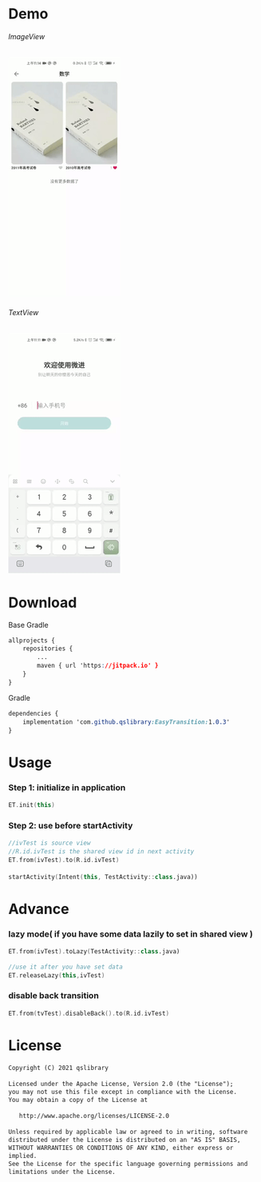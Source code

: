 # Demo

###### ImageView

<img src="https://github.com/qslibrary/EasyTransition/blob/main/show/imageview.gif"/>

###### TextView

<img src="https://github.com/qslibrary/EasyTransition/blob/main/show/textview.gif"/>

# Download

Base Gradle

```css
allprojects {
    repositories {
        ...
        maven { url 'https://jitpack.io' }
    }
}
```

Gradle

```css
dependencies {
	implementation 'com.github.qslibrary:EasyTransition:1.0.3'
}
```

# Usage

### Step 1: initialize in application

```kotlin
ET.init(this)
```

### Step 2: use before startActivity

```kotlin
//ivTest is source view
//R.id.ivTest is the shared view id in next activity
ET.from(ivTest).to(R.id.ivTest)

startActivity(Intent(this, TestActivity::class.java))
```

# Advance

### lazy mode( if you have some data lazily to set in shared view )

```kotlin
ET.from(ivTest).toLazy(TestActivity::class.java)
```

```kotlin
//use it after you have set data
ET.releaseLazy(this,ivTest)
```

### disable back transition

```kotlin
ET.from(tvTest).disableBack().to(R.id.ivTest)
```

# License

```
Copyright (C) 2021 qslibrary

Licensed under the Apache License, Version 2.0 (the "License");
you may not use this file except in compliance with the License.
You may obtain a copy of the License at

   http://www.apache.org/licenses/LICENSE-2.0

Unless required by applicable law or agreed to in writing, software
distributed under the License is distributed on an "AS IS" BASIS,
WITHOUT WARRANTIES OR CONDITIONS OF ANY KIND, either express or implied.
See the License for the specific language governing permissions and
limitations under the License.
```